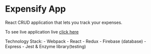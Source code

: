 # Expensify App 

React CRUD application that lets  you track your expenses.  

To see live application live  <a href="https://gaby-expensify.herokuapp.com/"> click here </a>

Technology Stack: 
    - Webpack
    - React
    - Redux
    - Firebase (database)
    - Express
    - Jest & Enzyme library(testing)
